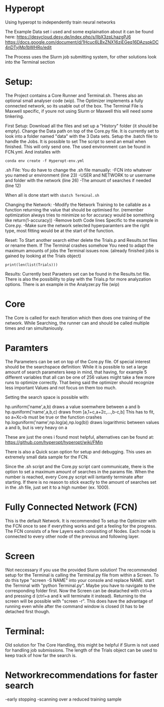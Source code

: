 # Hyperopt
Using hyperopt to independently train neural networks

The Example Data set i used and some explaination about it can be found here:
https://desycloud.desy.de/index.php/s/llbX3zpLhazgPJ6
https://docs.google.com/document/d/1Hcuc6LBxZNX16zjEGeq16DAzspkDC4nDTyjMp1bWHRo/edit

The Process uses the Slurm job submitting system, for other solutions look into the Terminal section


# Setup:
The Project contains a Core Runner and Terminal.sh. Theres also an optional small analyser code (wip). The Optimizer implements a fully connected network, so its usable out of the box. The Terminal File is Maxwell specific, if youre not using Slurm or Maxwell this will need some tinkering.

First Setup:
Download all the files and set up a "History" folder (it should be empty). Change the Data path on top of the Core.py file. It is currently set to look into a folder named "data" with the 3 Data sets. Setup the .batch file to handle the Jobs. It is possible to set The script to send an email when finished. This will only send one. The used environment can be found in FCN.yml. And installes with
```
conda env create -f Hyperopt-env.yml
```


.sh File:
You do have to change the .sh file manually:
-FCN into whatever you named ur environment (line 23)
-USER and NETWORK to ur username and folder with the network (line 26)
-The amount of searches if needed (line 12)

When all is done start with ```sbatch Terminal.sh```

Changing the Network:
-Modify the Network Training to be callable as a function returning the value that should be optimised for. (remember optimization always tries to minimize so for accuracy would be something like return(1-accuracy))
-Remove both Code lines Specific to the example in Core.py.
-Make sure the network selected hyperparamters are the right type, most fitting would be at the start of the function.

Reset:
To Start another search either delete the Trials.p and Results.txt files or rename them. If The Terminal crashes somehow You need to adapt the maximum amounts of jobs the Terminal issues now. (already finished jobs is gained by looking at the Trials object)
```
print(len(list(Trials)))
```

Results:
Currently best Paraeters set can be found in the Results.txt file. There is also the possibility to play with the Trials.p for more analyzation options. There is an example in the Analyzer.py file (wip)

# Core

The Core is called for each Iteration which then does one training of the network. 
While Searching, the runner can and should be called multiple times and ran simultaniously.

# Paramters

The Parameters can be set on top of the Core.py file. Of special interest should be the searchspace definition:
While it is possible to set a large amount of search parameters keep in mind, that having, for example 5 different variables that all can be one of 256 values might take a few more runs to optimize correctly. That being said the optimizer should recognize less important Values and not focus on them too much.

Setting the search space is possible with:

hp.uniform('name',a,b) draws a value soemwhere between a and b
hp.quniform('name',a,b,c) draws from [a,1+c,a+2c,...,b-c,b] This has to fit, so a+Xc=b must be true or the function crashes
hp.loguniform('name',np.log(a),np.log(b)) draws logarithmic between values a and b, but is very heavy on a

These are just the ones i found most helpful, alternatives can be found at:
https://github.com/hyperopt/hyperopt/wiki/FMin

There is also a Quick scan option for setup and debugging. This uses an extremely small data sample for the FCN.

Since the .sh script and the Core.py script cant communicate, there is the option to set a maximum amount of searches in the params file. When the number is reached, every Core.py script will isntantly terminate after starting. If there is no reason to stick exactly to the amount of searches set in the .sh file, just set it to a high number (ex. 1000).

# Fully Connected Network (FCN)

This is the default Network. It is recommended To setup the Optimizer with the FCN once to see if everything works and get a feeling for the progress. The FCN consists of a few Layers each consisiting of Nodes. Each node is connected to every other node of the previous and following layer. 

# Screen
!Not neccessary if you use the provided Slurm solution!
The recommended setup for the Terminal is calling the Terminal.py file from within a Screen. To do this type "screen -S NAME" into your console and replace NAME. start the Terminal with "python Terminal.py". Maybe you have to navigate to the corresponding folder first. Now the Screen can be deatached with ctrl+a and pressing d (ctrl+a and k will terminate it instead). Returning to the screen will be possible with "screen -r". This does have the advantage of running even while after the command window is closed (it has to be detached first though. 

# Terminal:

Old solution for The Core Handling, this might be helpful if Slurm is not used for handling job submissions. The length of the Trials object can be used to keep track of how far the search is. 

# Networkrecommendations for faster search

-early stopping
-scanning over a reduced training sample
